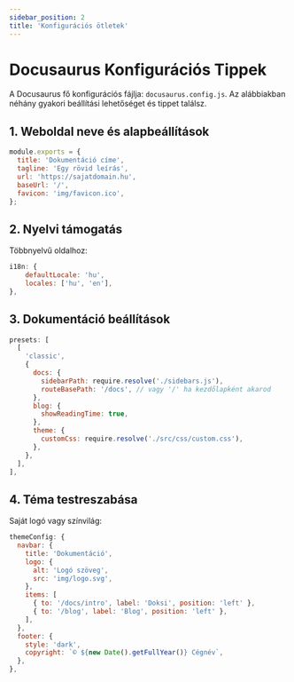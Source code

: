 ```yaml
---
sidebar_position: 2
title: 'Konfigurációs ötletek'
---
```


# Docusaurus Konfigurációs Tippek

A Docusaurus fő konfigurációs fájlja: `docusaurus.config.js`. Az alábbiakban néhány gyakori beállítási lehetőséget és tippet találsz.

## 1. Weboldal neve és alapbeállítások

```js
module.exports = {
  title: 'Dokumentáció címe',
  tagline: 'Egy rövid leírás',
  url: 'https://sajatdomain.hu',
  baseUrl: '/',
  favicon: 'img/favicon.ico',
};
```

## 2. Nyelvi támogatás

Többnyelvű oldalhoz:

```js
i18n: {
    defaultLocale: 'hu',
    locales: ['hu', 'en'],
},
```

## 3. Dokumentáció beállítások

```js
presets: [
  [
    'classic',
    {
      docs: {
        sidebarPath: require.resolve('./sidebars.js'),
        routeBasePath: '/docs', // vagy '/' ha kezdőlapként akarod
      },
      blog: {
        showReadingTime: true,
      },
      theme: {
        customCss: require.resolve('./src/css/custom.css'),
      },
    },
  ],
],
```

## 4. Téma testreszabása

Saját logó vagy színvilág:

```js
themeConfig: {
  navbar: {
    title: 'Dokumentáció',
    logo: {
      alt: 'Logó szöveg',
      src: 'img/logo.svg',
    },
    items: [
      { to: '/docs/intro', label: 'Doksi', position: 'left' },
      { to: '/blog', label: 'Blog', position: 'left' },
    ],
  },
  footer: {
    style: 'dark',
    copyright: `© ${new Date().getFullYear()} Cégnév`,
  },
},
```